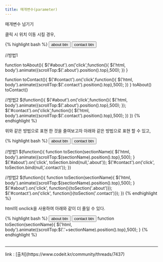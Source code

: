 ```yaml
---
title: 매개변수(parameter)
---
```


<div class="post-stitle">매개변수 넘기기</div>

클릭 시 위치 이동 시킬 경우,

{% highlight bash %}
<button id="about">about btn</button>
<button id="contact">contact btn</button>

//방법1

function toAbout(){
    $('#about').on('click',function(){
        $('html, body').animate({scrollTop:$('.about').position().top},500);
    })
}

function toContact(){
    $('#contact').on('click',function(){
        $('html, body').animate({scrollTop:$('.contact').position().top},500);
    })
}
toAbout()
toContact()

//방법2
$(function(){
    $('#about').on('click',function(){
        $('html, body').animate({scrollTop:$('.about').position().top},500);
    });
    $('#contact').on('click',function(){
        $('html, body').animate({scrollTop:$('.contact').position().top},500);
    })
})
{% endhighlight %}

위와 같은 방법으로 표현 한 것을 줄여보고자 아래와 같은 방법으로 표현 할 수 있고,


{% highlight bash %}
<button id="about">about btn</button>
<button id="contact">contact btn</button>

//방법1
$(function(){
    function toSection(sectionName){
        $('html, body').animate({scrollTop:$(sectionName).position().top},500);
    }
    $('#about').on('click', toSection.bind(null,'.about'));
    $('#contact').on('click', toSection.bind(null,'.contact'));
})

//방법2
$(function(){
    function toSection(sectionName){
        $('html, body').animate({scrollTop:$(sectionName).position().top},500);
    }
    $('#about').on('click', function(){toSection('.about')});
    $('#contact').on('click', function(){toSection('.contact')});
})
{% endhighlight %}

html의 onclick을 사용하여 아래와 같이 더 줄일 수 있다.

{% highlight bash %}
<button id="about" onclick="toSection(this.id)">about btn</button>
<button id="contact" onclick="toSection(this.id)">contact btn</button>
function toSection(sectionName){
    $('html, body').animate({scrollTop:$('.'+sectionName).position().top},500);
}
{% endhighlight %}

<hr style="margin-top:30px;">
link : 
[출처](https://www.codeit.kr/community/threads/7437)